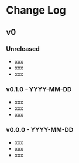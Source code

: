 # Change Log

## v0

### Unreleased

- xxx
- xxx
- xxx

### v0.1.0 - YYYY-MM-DD

- xxx
- xxx
- xxx

### v0.0.0 - YYYY-MM-DD

- xxx
- xxx
- xxx
